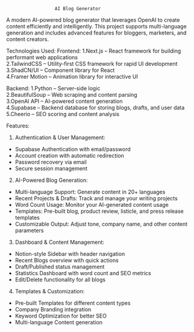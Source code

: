                      AI Blog Generator

A modern AI-powered blog generator that leverages OpenAI to create content efficiently and intelligently. This project supports multi-language generation and includes advanced features for bloggers, marketers, and content creators.

Technologies Used:
Frontend:
1.Next.js – React framework for building performant web applications  
2.TailwindCSS – Utility-first CSS framework for rapid UI development  
3.ShadCN/UI – Component library for React  
4.Framer Motion – Animation library for interactive UI

Backend:
1.Python – Server-side logic   
2.BeautifulSoup – Web scraping and content parsing  
3.OpenAI API – AI-powered content generation  
4.Supabase – Backend database for storing blogs, drafts, and user data  
5.Cheerio – SEO scoring and content analysis  

Features:
1. Authentication & User Management:
- Supabase Authentication with email/password
- Account creation with automatic redirection
- Password recovery via email
- Secure session management

2. AI-Powered Blog Generation:
- Multi-language Support: Generate content in 20+ languages  
- Recent Projects & Drafts: Track and manage your writing projects  
- Word Count Usage: Monitor your AI-generated content usage  
- Templates: Pre-built blog, product review, listicle, and press release templates  
- Customizable Output: Adjust tone, company name, and other content parameters  

3. Dashboard & Content Management:
- Notion-style Sidebar with header navigation
- Recent Blogs overview with quick actions
- Draft/Published status management
- Statistics Dashboard with word count and SEO metrics
- Edit/Delete functionality for all blogs

4. Templates & Customization:
- Pre-built Templates for different content types
- Company Branding integration
- Keyword Optimization for better SEO
- Multi-language Content generation



